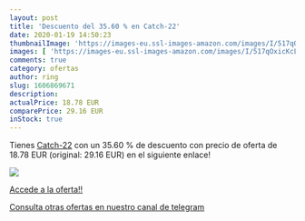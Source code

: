 ```yaml
---
layout: post
title: 'Descuento del 35.60 % en Catch-22'
date: 2020-01-19 14:50:23
thumbnailImage: 'https://images-eu.ssl-images-amazon.com/images/I/517qOxicKcL._SL200_.jpg'
images: [ 'https://images-eu.ssl-images-amazon.com/images/I/517qOxicKcL._SL200_.jpg' ]
comments: true
category: ofertas
author: ring
slug: 1606869671
description:
actualPrice: 18.78 EUR
comparePrice: 29.16 EUR
inStock: true
---
```


Tienes [Catch-22](https://www.amazon.com/dp/1606869671/?tag=redken08-20) con un 35.60 % de descuento con precio de oferta de 18.78 EUR (original: 29.16 EUR) en el siguiente enlace!

[![](https://images-eu.ssl-images-amazon.com/images/I/517qOxicKcL._SL200_.jpg)](https://www.amazon.com/dp/1606869671/?tag=redken08-20)

[Accede a la oferta!!](https://www.amazon.com/dp/1606869671/?tag=redken08-20)

[Consulta otras ofertas en nuestro canal de telegram](https://t.me/s/ofertas25)
